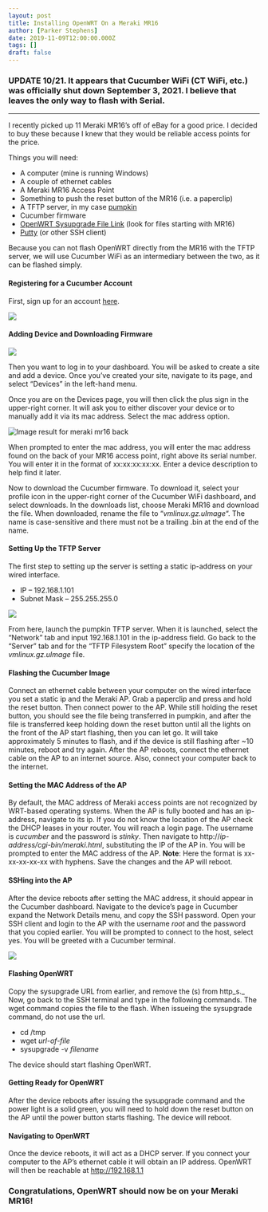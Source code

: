 ```yaml
---
layout: post
title: Installing OpenWRT On a Meraki MR16
author: [Parker Stephens]
date: 2019-11-09T12:00:00.000Z
tags: []
draft: false
---
```


### UPDATE 10/21. It appears that Cucumber WiFi (CT WiFi, etc.) was officially shut down September 3, 2021. I believe that leaves the only way to flash with Serial.

----------

I recently picked up 11 Meraki MR16’s off of eBay for a good price. I decided to buy these because I knew that they would be reliable access points for the price.

Things you will need:

-   A computer (mine is running Windows)
-   A couple of ethernet cables
-   A Meraki MR16 Access Point
-   Something to push the reset button of the MR16 (i.e. a paperclip)
-   A TFTP server, in my case  [pumpkin](https://www.softpedia.com/get/Internet/Servers/Other-Servers/PumpKIN.shtml)
-   Cucumber firmware
-   [OpenWRT Sysupgrade File Link](https://downloads.openwrt.org/releases/18.06.4/targets/ar71xx/generic/)  (look for files starting with MR16)
-   [Putty](https://www.chiark.greenend.org.uk/~sgtatham/putty/)  (or other SSH client)

Because you can not flash OpenWRT directly from the MR16 with the TFTP server, we will use Cucumber WiFi as an intermediary between the two, as it can be flashed simply.

#### Registering for a Cucumber Account

First, sign up for an account  [here](https://dashboard.ctapp.io/?_ga=2.28667004.1364041095.1573240743-1889837869.1573240743#/create).

![](https://ghost.parkercs.tech/content/images/wordpress/2019/11/image.png)

#### Adding Device and Downloading Firmware

![](https://ghost.parkercs.tech/content/images/wordpress/2019/11/image-1.png)

Then you want to log in to your dashboard. You will be asked to create a site and add a device. Once you’ve created your site, navigate to its page, and select “Devices” in the left-hand menu.

Once you are on the Devices page, you will then click the plus sign in the upper-right corner. It will ask you to either discover your device or to manually add it via its mac address. Select the mac address option.

![Image result for meraki mr16 back](https://s3.amazonaws.com/helpscout.net/docs/assets/565c910d90336053e408db48/images/567951f59033603f7da2ac95/file-FI1atV7ftG.jpg)

When prompted to enter the mac address, you will enter the mac address found on the back of your MR16 access point, right above its serial number. You will enter it in the format of xx:xx:xx:xx:xx. Enter a device description to help find it later.

Now to download the Cucumber firmware. To download it, select your profile icon in the upper-right corner of the Cucumber WiFi dashboard, and select downloads. In the downloads list, choose Meraki MR16 and download the file. When downloaded, rename the file to “_vmlinux.gz.uImage_“. The name is case-sensitive and there must not be a trailing .bin at the end of the name.

#### Setting Up the TFTP Server

The first step to setting up the server is setting a static ip-address on your wired interface.

-   IP – 192.168.1.101
-   Subnet Mask – 255.255.255.0

![](https://ghost.parkercs.tech/content/images/wordpress/2019/11/image-2.png)

From here, launch the pumpkin TFTP server. When it is launched, select the “Network” tab and input 192.168.1.101 in the ip-address field. Go back to the “Server” tab and for the “TFTP Filesystem Root” specify the location of the  _vmlinux.gz.uImage_ file.

#### Flashing the Cucumber Image

Connect an ethernet cable between your computer on the wired interface you set a static ip and the Meraki AP. Grab a paperclip and press and hold the reset button. Then connect power to the AP. While still holding the reset button, you should see the file being transferred in pumpkin, and after the file is transferred keep holding down the reset button until all the lights on the front of the AP start flashing, then you can let go. It will take approximately 5 minutes to flash, and if the device is still flashing after ~10 minutes, reboot and try again. After the AP reboots, connect the ethernet cable on the AP to an internet source. Also, connect your computer back to the internet.

#### Setting the MAC Address of the AP

By default, the MAC address of Meraki access points are not recognized by WRT-based operating systems. When the AP is fully booted and has an ip-address, navigate to its ip. If you do not know the location of the AP check the DHCP leases in your router. You will reach a login page. The username is  _cucumber_  and the password is  _stinky_. Then navigate to http://_ip-address/cgi-bin/meraki.html_, substituting the IP of the AP in. You will be prompted to enter the MAC address of the AP.  **Note**: Here the format is xx-xx-xx-xx-xx with hyphens. Save the changes and the AP will reboot.

#### SSHing into the AP

After the device reboots after setting the MAC address, it should appear in the Cucumber dashboard. Navigate to the device’s page in Cucumber expand the Network Details menu, and copy the SSH password. Open your SSH client and login to the AP with the username _root_  and the password that you copied earlier. You will be prompted to connect to the host, select yes. You will be greeted with a Cucumber terminal.

![](https://ghost.parkercs.tech/content/images/wordpress/2019/11/image-3.png)

#### Flashing OpenWRT

Copy the sysupgrade URL from earlier, and remove the (s) from http_s._ Now, go back to the SSH terminal and type in the following commands. The wget command copies the file to the flash. When issueing the sysupgrade command, do not use the url.

-   cd /tmp
-   wget  _url-of-file_
-   sysupgrade -v  _filename_

The device should start flashing OpenWRT.

#### Getting Ready for OpenWRT

After the device reboots after issuing the sysupgrade command and the power light is a solid green, you will need to hold down the reset button on the AP until the power button starts flashing. The device will reboot.

#### Navigating to OpenWRT

Once the device reboots, it will act as a DHCP server. If you connect your computer to the AP’s ethernet cable it will obtain an IP address. OpenWRT will then be reachable at http://192.168.1.1

### Congratulations, OpenWRT should now be on your Meraki MR16!